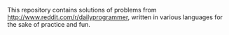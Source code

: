 This repository contains solutions of problems from http://www.reddit.com/r/dailyprogrammer, written in various languages for the sake of practice and fun.
